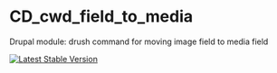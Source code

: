 # CD_cwd_field_to_media

Drupal module: drush command for moving image field to media field

[![Latest Stable Version](https://img.shields.io/packagist/v/cubear/cwd_field_to_media.svg?style=flat-square)](https://packagist.org/packages/cubear/cwd_field_to_media)
